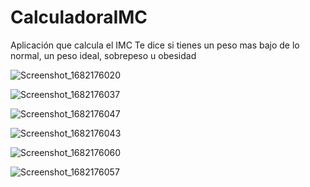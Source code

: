 # CalculadoraIMC

Aplicación que calcula el IMC
Te dice si tienes un peso mas bajo de lo normal, un peso ideal, sobrepeso u obesidad

![Screenshot_1682176020](https://user-images.githubusercontent.com/113539473/233830962-2d4c8906-1462-497b-b5a0-415c02b0a71f.png)

![Screenshot_1682176037](https://user-images.githubusercontent.com/113539473/233830986-3830b20b-1de0-4fd2-a461-57464797023f.png)

![Screenshot_1682176047](https://user-images.githubusercontent.com/113539473/233831075-4d0739db-4240-4624-91b7-454525da3009.png)

![Screenshot_1682176043](https://user-images.githubusercontent.com/113539473/233831101-cfa128b0-6d69-4377-a612-37a537db800d.png)

![Screenshot_1682176060](https://user-images.githubusercontent.com/113539473/233831137-f4351f81-ddf3-4052-92dd-7daf5fcb841e.png)

![Screenshot_1682176057](https://user-images.githubusercontent.com/113539473/233831119-7bed295d-e0dc-4798-9f57-8317bfce41ac.png)
